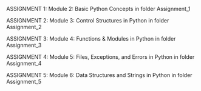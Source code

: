 ASSIGNMENT 1: Module 2: Basic Python Concepts  in folder Assignment_1

ASSIGNMENT 2: Module 3: Control Structures in Python in folder Assignment_2

ASSIGNMENT 3: Module 4: Functions & Modules in Python in folder Assignment_3

ASSIGNMENT 4: Module 5: Files, Exceptions, and Errors in Python in folder Assignment_4

ASSIGNMENT 5: Module 6: Data Structures and Strings in Python in folder Assignment_5


